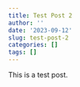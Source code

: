```yaml
---
title: Test Post 2
author: ''
date: '2023-09-12'
slug: test-post-2
categories: []
tags: []
---
```


This is a test post.